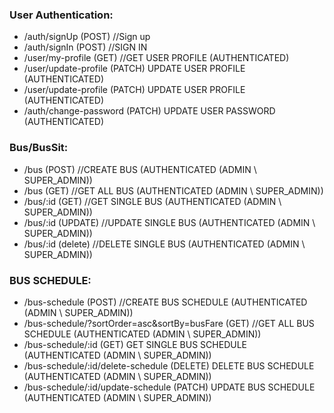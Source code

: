 ### User Authentication:

- /auth/signUp (POST) //Sign up
- /auth/signIn (POST) //SIGN IN
- /user/my-profile (GET) //GET USER PROFILE (AUTHENTICATED)
- /user/update-profile (PATCH) UPDATE USER PROFILE (AUTHENTICATED)
- /user/update-profile (PATCH) UPDATE USER PROFILE (AUTHENTICATED)
- /auth/change-password (PATCH) UPDATE USER PASSWORD (AUTHENTICATED)

### Bus/BusSit:

- /bus (POST) //CREATE BUS (AUTHENTICATED (ADMIN \ SUPER_ADMIN))
- /bus (GET) //GET ALL BUS (AUTHENTICATED (ADMIN \ SUPER_ADMIN))
- /bus/:id (GET) //GET SINGLE BUS (AUTHENTICATED (ADMIN \ SUPER_ADMIN))
- /bus/:id (UPDATE) //UPDATE SINGLE BUS (AUTHENTICATED (ADMIN \ SUPER_ADMIN))
- /bus/:id (delete) //DELETE SINGLE BUS (AUTHENTICATED (ADMIN \ SUPER_ADMIN))

### BUS SCHEDULE:

- /bus-schedule (POST) //CREATE BUS SCHEDULE (AUTHENTICATED (ADMIN \ SUPER_ADMIN))
- /bus-schedule/?sortOrder=asc&sortBy=busFare (GET) //GET ALL BUS SCHEDULE (AUTHENTICATED (ADMIN \ SUPER_ADMIN))
- /bus-schedule/:id (GET) GET SINGLE BUS SCHEDULE (AUTHENTICATED (ADMIN \ SUPER_ADMIN))
- /bus-schedule/:id/delete-schedule (DELETE) DELETE BUS SCHEDULE (AUTHENTICATED (ADMIN \ SUPER_ADMIN))
- /bus-schedule/:id/update-schedule (PATCH) UPDATE BUS SCHEDULE (AUTHENTICATED (ADMIN \ SUPER_ADMIN))
